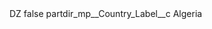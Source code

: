 <?xml version="1.0" encoding="UTF-8"?>
<CustomMetadata xmlns="http://soap.sforce.com/2006/04/metadata" xmlns:xsi="http://www.w3.org/2001/XMLSchema-instance" xmlns:xsd="http://www.w3.org/2001/XMLSchema">
    <label>DZ</label>
    <protected>false</protected>
    <values>
        <field>partdir_mp__Country_Label__c</field>
        <value xsi:type="xsd:string">Algeria</value>
    </values>
</CustomMetadata>
